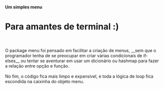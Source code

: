 __Um simples menu__
# Para amantes de terminal :)
<br>
<br>
O package menu foi pensado em facilitar a criação 
de menus, __sem que o programador tenha de se preocupar
em criar várias condicionais de if-elses__ ou tentar
se aventurar em usar um dicionário ou hashmap para fazer
a relação entre opção e função.
<br>
<br>
No fim, o código fica mais limpo e expansível, e toda a
lógica de loop fica escondida na caixinha do objeto menu.

